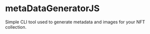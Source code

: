 # metaDataGeneratorJS
Simple CLI tool used to generate metadata and images for your NFT collection.
